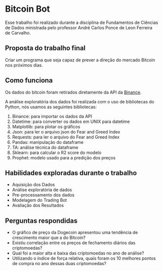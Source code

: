 # Bitcoin Bot
Esse trabalho foi realizado durante a disciplina de Fundamentos de Ciências de Dados ministrada pelo professor André Carlos Ponce de Leon Ferreira de Carvalho.

## Proposta do trabalho final
Criar um programa que seja capaz de prever a direção do mercado Bitcoin nos próximos dias.

## Como funciona
Os dados do bitcoin foram retirados diretamente da API da [Binance](https://www.binance.com/en/binance-api).

A análise exploratória dos dados foi realizada com o uso de bibliotecas do Python, nós usamos as seguintes bibliotecas: 
1. Binance: para importar os dados da API
2. Datetime: para converter os dados em UNIX para datetime
3. Matplotlib: para plotar os gráficos
4. Json: para ler o arquivo json do Fear and Greed Index
5. Requests: para ler o arquivo do Fear and Greed Index
6. Pandas: manipulação do dataframe
7. TA: análise técnica do dataframe
8. Sklearn: para calcular o R2 score do modelo
9. Prophet: modelo usado para a predição dos preços

## Habilidades exploradas durante o trabalho
* Aquisição dos Dados
* Análise exploratória de dados
* Pre-processamento dos dados
* Modelagem do Trading Bot
* Avaliação dos Resultados

## Perguntas respondidas
* O gráfico de preço da Dogecoin apresentou uma tendência de crescimento maior que a do Bitcoin?
* Existiu correlação entre os preços de fechamento diários das criptomoedas?
* Qual foi a maior alta e baixa das criptomoedas no ano de análise?
* Utilizando o índice de força relativa, quais foram os 10 melhores pontos de compra no ano dessas duas criptomoedas?
